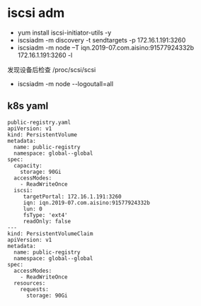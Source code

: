 # iscsi adm

* yum install iscsi-initiator-utils -y
* iscsiadm -m discovery -t sendtargets -p 172.16.1.191:3260
* iscsiadm -m node –T iqn.2019-07.com.aisino:91577924332b  172.16.1.191:3260 -l

发现设备后检查 /proc/scsi/scsi 


* iscsiadm -m node --logoutall=all



## k8s yaml

```
public-registry.yaml
apiVersion: v1
kind: PersistentVolume
metadata:
  name: public-registry
  namespace: global--global
spec:
  capacity:
    storage: 90Gi
  accessModes:
    - ReadWriteOnce
  iscsi:
     targetPortal: 172.16.1.191:3260
     iqn: iqn.2019-07.com.aisino:91577924332b
     lun: 0
     fsType: 'ext4'
     readOnly: false
---
kind: PersistentVolumeClaim
apiVersion: v1
metadata:
  name: public-registry
  namespace: global--global
spec:
  accessModes:
    - ReadWriteOnce
  resources:
    requests:
      storage: 90Gi
```
